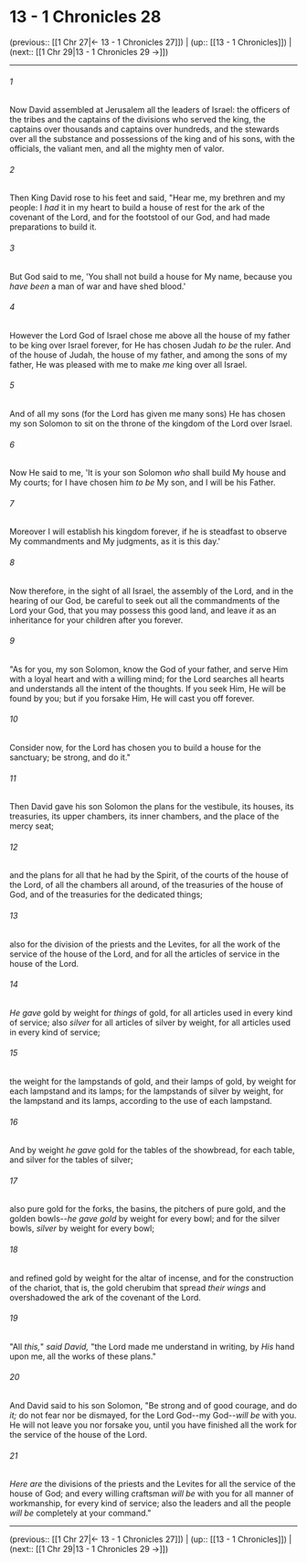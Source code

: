 # 13 - 1 Chronicles 28

(previous:: [[1 Chr 27|← 13 - 1 Chronicles 27]]) | (up:: [[13 - 1 Chronicles]]) | (next:: [[1 Chr 29|13 - 1 Chronicles 29 →]])

***


###### 1 
Now David assembled at Jerusalem all the leaders of Israel: the officers of the tribes and the captains of the divisions who served the king, the captains over thousands and captains over hundreds, and the stewards over all the substance and possessions of the king and of his sons, with the officials, the valiant men, and all the mighty men of valor. 

###### 2 
Then King David rose to his feet and said, "Hear me, my brethren and my people: I _had_ it in my heart to build a house of rest for the ark of the covenant of the Lord, and for the footstool of our God, and had made preparations to build it. 

###### 3 
But God said to me, 'You shall not build a house for My name, because you _have been_ a man of war and have shed blood.' 

###### 4 
However the Lord God of Israel chose me above all the house of my father to be king over Israel forever, for He has chosen Judah _to be_ the ruler. And of the house of Judah, the house of my father, and among the sons of my father, He was pleased with me to make _me_ king over all Israel. 

###### 5 
And of all my sons (for the Lord has given me many sons) He has chosen my son Solomon to sit on the throne of the kingdom of the Lord over Israel. 

###### 6 
Now He said to me, 'It is your son Solomon _who_ shall build My house and My courts; for I have chosen him _to be_ My son, and I will be his Father. 

###### 7 
Moreover I will establish his kingdom forever, if he is steadfast to observe My commandments and My judgments, as it is this day.' 

###### 8 
Now therefore, in the sight of all Israel, the assembly of the Lord, and in the hearing of our God, be careful to seek out all the commandments of the Lord your God, that you may possess this good land, and leave _it_ as an inheritance for your children after you forever. 

###### 9 
"As for you, my son Solomon, know the God of your father, and serve Him with a loyal heart and with a willing mind; for the Lord searches all hearts and understands all the intent of the thoughts. If you seek Him, He will be found by you; but if you forsake Him, He will cast you off forever. 

###### 10 
Consider now, for the Lord has chosen you to build a house for the sanctuary; be strong, and do it." 

###### 11 
Then David gave his son Solomon the plans for the vestibule, its houses, its treasuries, its upper chambers, its inner chambers, and the place of the mercy seat; 

###### 12 
and the plans for all that he had by the Spirit, of the courts of the house of the Lord, of all the chambers all around, of the treasuries of the house of God, and of the treasuries for the dedicated things; 

###### 13 
also for the division of the priests and the Levites, for all the work of the service of the house of the Lord, and for all the articles of service in the house of the Lord. 

###### 14 
_He gave_ gold by weight for _things_ of gold, for all articles used in every kind of service; also _silver_ for all articles of silver by weight, for all articles used in every kind of service; 

###### 15 
the weight for the lampstands of gold, and their lamps of gold, by weight for each lampstand and its lamps; for the lampstands of silver by weight, for the lampstand and its lamps, according to the use of each lampstand. 

###### 16 
And by weight _he gave_ gold for the tables of the showbread, for each table, and silver for the tables of silver; 

###### 17 
also pure gold for the forks, the basins, the pitchers of pure gold, and the golden bowls--_he gave gold_ by weight for every bowl; and for the silver bowls, _silver_ by weight for every bowl; 

###### 18 
and refined gold by weight for the altar of incense, and for the construction of the chariot, that is, the gold cherubim that spread _their wings_ and overshadowed the ark of the covenant of the Lord. 

###### 19 
"All _this,_" _said David,_ "the Lord made me understand in writing, by _His_ hand upon me, all the works of these plans." 

###### 20 
And David said to his son Solomon, "Be strong and of good courage, and do _it;_ do not fear nor be dismayed, for the Lord God--my God--_will be_ with you. He will not leave you nor forsake you, until you have finished all the work for the service of the house of the Lord. 

###### 21 
_Here are_ the divisions of the priests and the Levites for all the service of the house of God; and every willing craftsman _will be_ with you for all manner of workmanship, for every kind of service; also the leaders and all the people _will be_ completely at your command."

***

(previous:: [[1 Chr 27|← 13 - 1 Chronicles 27]]) | (up:: [[13 - 1 Chronicles]]) | (next:: [[1 Chr 29|13 - 1 Chronicles 29 →]])
